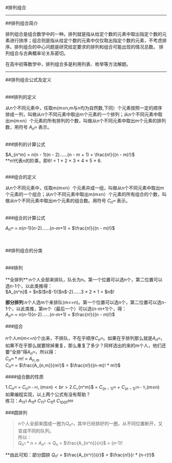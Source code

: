#排列组合

---

##排列组合简介

排列组合是组合数学中的一种。排列就是指从给定个数的元素中取出指定个数的元素进行排序；组合则是指从给定个数的元素中仅仅取出指定个数的元素，不考虑排序。排列组合的中心问题是研究给定要求的排列和组合可能出现的情况总数。 排列组合与古典概率论关系密切。

在高中初等数学中，排列组合多是利用列表、枚举等方法解题。

---

##排列组合公式及定义<br>
<br>
<br>
###排列的定义

从n个不同元素中，任取m(m≤n,m与n均为自然数,下同）个元素按照一定的顺序排成一列，叫做从n个不同元素中取出m个元素的一个排列；从n个不同元素中取出m(m≤n）个元素的所有排列的个数，叫做从n个不同元素中取出m个元素的排列数，用符号 $A_{n^m}$ 表示。

<br>
###排列的计算公式

$A_{n^m} = n(n - 1)(n - 2)......(n - m + 1) = \frac{n!}{(n - m)!}$<br>
**$n$!代表$n$的阶乘，即6! = 1 × 2 × 3 × 4 × 5 × 6.

<br>
###组合的定义

从n个不同元素中，任取m(m≤n）个元素并成一组，叫做从n个不同元素中取出m个元素的一个组合；从n个不同元素中取出m(m≤n）个元素的所有组合的个数，叫做从n个不同元素中取出m个元素的组合数。用符号 $C_{n^m}$ 表示。

<br>
###组合的计算公式

$A_{n^m}$ = $n$($n$-1)($n$-2)......($n$-$m$+1) = $\frac{n!}{(n - m)!}$

<br>
<br>
##排列组合的分类<br>
<br>
<br>
###排列<br>
<br>
**全排列**:n个人全部来排队，队长为n。第一个位置可以选n个，第二位置可以选n-1个，以此类推得：<br>
$A_{n^n}$ = $n$($n$-1)($n$-2)......3 × 2 × 1 = $n$!

**部分排列**:n个人选m个来排队(m<=n)。第一个位置可以选n个，第二位置可以选n-1个，以此类推，第m个（最后一个）可以选($n$-$m$+1)个，得：<br>
$A_{n^m}$ = $n$($n$-1)($n$-2)......($n$-$m$+1) = $\frac{n!}{(n - m)!}$

###组合<br>
<br>
$n$个人$m$($m$<=$n$)个出来，不排队，不在乎顺序$C_{n^m}$。如果在乎排列那么就是$A_{n^m}$，如果不在乎那么就要除掉重复，那么重复了多少？同样选出的来的m个人，他们还要“全排”得$A_{n^m}$，所以得：<br>
$C_{n^m}$ * $m$! = $A_{n,m}$<br>
$C_{n^m}$ = $\frac{A_{n,m}}{m!}$ = $\frac{n!}{(n-m)! * m!}$

####组合数的性质

1.$C_{n^m}$ = $C_{n^(n-m)},($m$≤$n$)<br>
2.$C_{n^m}$ = $C_{(n-1)^m}$ + $C_{(n-1)^(m-1)}$,($m$≤$n$)<br>
如果编程实现，以上两个公式有没有帮助？<br>
练习：$A_{11^3}$  $A_{11^8}$  $C_{11^3}$  $C_{11^8}$  $C_{1001^999}$

###圆排列

>n个人全部来围成一圈为$Q_{n^n}$，其中已经排好的一圈，从不同位置断开，又变成不同的队列。<br>
所以：<br>
$Q_{n^n}$ * $n$ = $A_{n^n}$ → $Q_n$ = $\frac{A_{n^n}}{n}$ = ($n$-1)!<br>

**由此可知：部分圆排 $Q_{n^r}$ = $\frac{A_{n^r}}{r}$ = $\frac{n!}{r * (n-r)!}$

